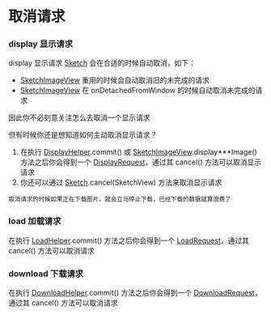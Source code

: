 # 取消请求

### display 显示请求

display 显示请求 [Sketch] 会在合适的时候自动取消，如下：
* [SketchImageView] 重用的时候会自动取消旧的未完成的请求
* [SketchImageView] 在 onDetachedFromWindow 的时候自动取消未完成的请求

因此你不必刻意关注怎么去取消一个显示请求

但有时候你还是想知道如何主动取消显示请求？
1. 在执行 [DisplayHelper].commit() 或 [SketchImageView].display***Image() 方法之后你会得到一个 [DisplayRequest]，通过其 cancel() 方法可以取消显示请求
2. 你还可以通过 [Sketch].cancel(SketchView) 方法来取消显示请求

``取消请求的时候如果正在下载图片，就会立马停止下载，已经下载的数据就算浪费了``

### load 加载请求

在执行 [LoadHelper].commit() 方法之后你会得到一个 [LoadRequest]，通过其 cancel() 方法可以取消请求

### download 下载请求

在执行 [DownloadHelper].commit() 方法之后你会得到一个 [DownloadRequest]，通过其 cancel() 方法可以取消请求

[Sketch]: ../../sketch/src/main/java/com/github/panpf/sketch/Sketch.java
[SketchImageView]: ../../sketch/src/main/java/com/github/panpf/sketch/SketchImageView.java
[DisplayHelper]:../../sketch/src/main/java/com/github/panpf/sketch/request/DisplayHelper.java
[DisplayRequest]:../../sketch/src/main/java/com/github/panpf/sketch/request/DisplayRequest.java
[LoadHelper]:../../sketch/src/main/java/com/github/panpf/sketch/request/LoadHelper.java
[LoadRequest]:../../sketch/src/main/java/com/github/panpf/sketch/request/LoadRequest.java
[DownloadHelper]:../../sketch/src/main/java/com/github/panpf/sketch/request/DownloadHelper.java
[DownloadRequest]:../../sketch/src/main/java/com/github/panpf/sketch/request/DownloadRequest.java
